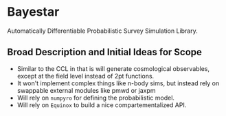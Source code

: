 # Bayestar
Automatically Differentiable Probabilistic Survey Simulation Library.

## Broad Description and Initial Ideas for Scope

- Similar to the CCL in that is will generate cosmological observables, except at the field level instead of 2pt functions. 
- It won't implement complex things like n-body sims, but instead rely on swappable external modules like pmwd or jaxpm
- Will rely on `numpyro` for defining the probabilistic model.
- Will rely on `Equinox` to build a nice compartementalized API.

